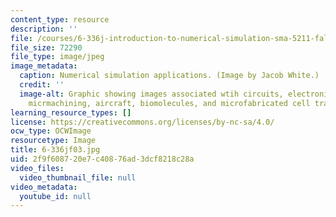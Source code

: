 ```yaml
---
content_type: resource
description: ''
file: /courses/6-336j-introduction-to-numerical-simulation-sma-5211-fall-2003/2f9f608720e7c40876ad3dcf8218c28a_6-336jf03.jpg
file_size: 72290
file_type: image/jpeg
image_metadata:
  caption: Numerical simulation applications. (Image by Jacob White.)
  credit: ''
  image-alt: Graphic showing images associated wtih circuits, electronic packaging,
    micrmachining, aircraft, biomolecules, and microfabricated cell traps.
learning_resource_types: []
license: https://creativecommons.org/licenses/by-nc-sa/4.0/
ocw_type: OCWImage
resourcetype: Image
title: 6-336jf03.jpg
uid: 2f9f6087-20e7-c408-76ad-3dcf8218c28a
video_files:
  video_thumbnail_file: null
video_metadata:
  youtube_id: null
---
```

